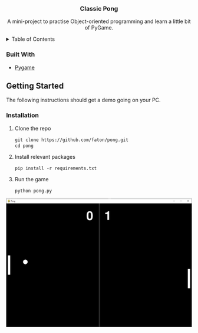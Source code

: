 <div id="top"></div>

<!-- PROJECT LOGO -->
<br />
<div align="center">
  <h3 align="center">Classic Pong</h3>

  <p align="center">
    A mini-project to practise Object-oriented programming and learn a little bit of PyGame.
  </p>
</div>

<!-- TABLE OF CONTENTS -->
<details>
  <summary>Table of Contents</summary>
  <ol>
    <li>
      <a href="#getting-started">Getting Started</a>
      <ul>
        <li><a href="#installation">Installation</a></li>
      </ul>
    </li>
  </ol>
</details>

### Built With

* [Pygame](https://www.pygame.org/news)


<!-- GETTING STARTED -->
## Getting Started

The following instructions should get a demo going on your PC.

### Installation

1. Clone the repo

   ```
   git clone https://github.com/faton/pong.git
   cd pong
   ```
3. Install relevant packages
   ```
   pip install -r requirements.txt
   ```
4. Run the game
   ```
   python pong.py
   ```

![A picture of the game in action](assets/images/pong.png)

